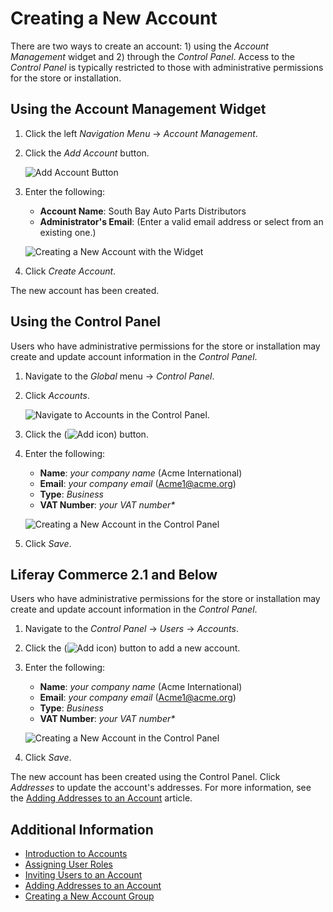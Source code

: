 # Creating a New Account

There are two ways to create an account: 1) using the _Account Management_ widget and 2) through the _Control Panel_. Access to the _Control Panel_ is typically restricted to those with administrative permissions for the store or installation.

## Using the Account Management Widget

1. Click the left _Navigation Menu_ → _Account Management_.
1. Click the _Add Account_ button.

    ![Add Account Button](./creating-a-new-account/images/01.png)

1. Enter the following:
    * **Account Name**: South Bay Auto Parts Distributors
    * **Administrator's Email**: (Enter a valid email address or select from an existing one.)

    ![Creating a New Account with the Widget](./creating-a-new-account/images/02.png)

1. Click _Create Account_.

The new account has been created.

## Using the Control Panel

Users who have administrative permissions for the store or installation may create and update account information in the _Control Panel_.

1. Navigate to the _Global_ menu → _Control Panel_.
1. Click _Accounts_.

    ![Navigate to Accounts in the Control Panel.](./creating-a-new-account/images/04.png)

1. Click the (![Add icon](../images/icon-add.png)) button.
1. Enter the following:
    * **Name**: _your company name_ (Acme International)
    * **Email**: _your company email_ (Acme1@acme.org)
    * **Type**: _Business_
    * **VAT Number**: _your VAT number*_

    ![Creating a New Account in the Control Panel](./creating-a-new-account/images/03.png)

1. Click _Save_.

## Liferay Commerce 2.1 and Below

Users who have administrative permissions for the store or installation may create and update account information in the _Control Panel_.

1. Navigate to the _Control Panel_ → _Users_ → _Accounts_.
1. Click the (![Add icon](../images/icon-add.png)) button to add a new account.
1. Enter the following:
    * **Name**: _your company name_ (Acme International)
    * **Email**: _your company email_ (Acme1@acme.org)
    * **Type**: _Business_
    * **VAT Number**: _your VAT number*_

    ![Creating a New Account in the Control Panel](./creating-a-new-account/images/03.png)

1. Click _Save_.

The new account has been created using the Control Panel. Click _Addresses_ to update the account's addresses. For more information, see the [Adding Addresses to an Account](../adding-addresses-to-an-account/README.md#using-the-control-panel) article.

## Additional Information

* [Introduction to Accounts](./introduction-to-accounts.md)
* [Assigning User Roles](./assigning-account-roles.md)
* [Inviting Users to an Account](./inviting-users-to-an-account.md)
* [Adding Addresses to an Account](./adding-addresses-to-an-account.md)
* [Creating a New Account Group](./creating-a-new-account-group.md)

